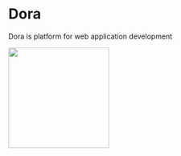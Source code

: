 # Dora
Dora is platform for web application development

<img src="https://filebin.net/8v435ccbsmaq48nt/photo5852949799563801737.jpg?t=xyf2gafo" style="width:200px;height:200px">
